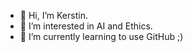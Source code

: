- 👋 Hi, I’m Kerstin.
- 👀 I’m interested in AI and Ethics.
- 🌱 I’m currently learning to use GitHub ;)



<!---
Kerstin1980/Kerstin1980 is a ✨ special ✨ repository because its `README.md` (this file) appears on your GitHub profile.
You can click the Preview link to take a look at your changes.
--->
